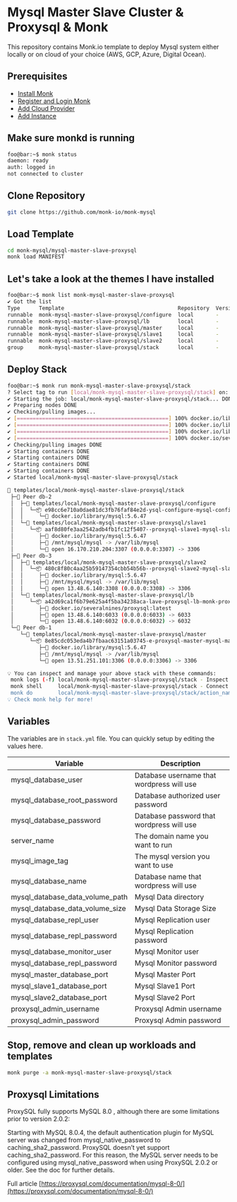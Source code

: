 # Mysql Master Slave Cluster & Proxysql & Monk

This repository contains Monk.io template to deploy Mysql system either locally or on cloud of your choice (AWS, GCP, Azure, Digital Ocean).

## Prerequisites

- [Install Monk](https://docs.monk.io/docs/get-monk)
- [Register and Login Monk](https://docs.monk.io/docs/acc-and-auth)
- [Add Cloud Provider](https://docs.monk.io/docs/cloud-provider)
- [Add Instance](https://docs.monk.io/docs/multi-cloud)

## Make sure monkd is running

```bash
foo@bar:~$ monk status
daemon: ready
auth: logged in
not connected to cluster
```

## Clone Repository

```bash
git clone https://github.com/monk-io/monk-mysql
```

## Load Template

```bash
cd monk-mysql/mysql-master-slave-proxysql
monk load MANIFEST
```

## Let's take a look at the themes I have installed

```bash
foo@bar:~$ monk list monk-mysql-master-slave-proxysql                                                                           ✔  04:03:43 
✔ Got the list
Type      Template                                    Repository  Version  Tags
runnable  monk-mysql-master-slave-proxysql/configure  local       -        -
runnable  monk-mysql-master-slave-proxysql/lb         local       -        -
runnable  monk-mysql-master-slave-proxysql/master     local       -        -
runnable  monk-mysql-master-slave-proxysql/slave1     local       -        -
runnable  monk-mysql-master-slave-proxysql/slave2     local       -        -
group     monk-mysql-master-slave-proxysql/stack      local       -        -

```

## Deploy Stack

```bash
foo@bar:~$ monk run monk-mysql-master-slave-proxysql/stack                                                              ✔  13s   04:01:22 
? Select tag to run [local/monk-mysql-master-slave-proxysql/stack] on: mysql
✔ Starting the job: local/monk-mysql-master-slave-proxysql/stack... DONE
✔ Preparing nodes DONE
✔ Checking/pulling images...
✔ [================================================] 100% docker.io/library/mysql:5.6.47 db-2
✔ [================================================] 100% docker.io/library/mysql:5.6.47 db-1
✔ [================================================] 100% docker.io/library/mysql:5.6.47 db-3
✔ [================================================] 100% docker.io/severalnines/proxysql:latest db-3
✔ Checking/pulling images DONE
✔ Starting containers DONE
✔ Starting containers DONE
✔ Starting containers DONE
✔ Starting containers DONE
✔ Started local/monk-mysql-master-slave-proxysql/stack

🔩 templates/local/monk-mysql-master-slave-proxysql/stack
 ├─🧊 Peer db-2
 │  ├─🔩 templates/local/monk-mysql-master-slave-proxysql/configure
 │  │  └─📦 e98cc6e710a0dae81dc3fb76faf84e2d-ysql-configure-mysql-configure
 │  │     └─🧩 docker.io/library/mysql:5.6.47
 │  └─🔩 templates/local/monk-mysql-master-slave-proxysql/slave1
 │     └─📦 aaf8d80fe3aa2542adb4fb1fc12f5407--proxysql-slave1-mysql-slave-1
 │        ├─🧩 docker.io/library/mysql:5.6.47
 │        ├─💾 /mnt/mysql/mysql -> /var/lib/mysql
 │        └─🔌 open 16.170.210.204:3307 (0.0.0.0:3307) -> 3306
 ├─🧊 Peer db-3
 │  ├─🔩 templates/local/monk-mysql-master-slave-proxysql/slave2
 │  │  └─📦 480c8f80c4aa25b59147354cbb54b56b--proxysql-slave2-mysql-slave-2
 │  │     ├─🧩 docker.io/library/mysql:5.6.47
 │  │     ├─💾 /mnt/mysql/mysql -> /var/lib/mysql
 │  │     └─🔌 open 13.48.6.140:3308 (0.0.0.0:3308) -> 3306
 │  └─🔩 templates/local/monk-mysql-master-slave-proxysql/lb
 │     └─📦 a42d69ca1f6b79e625a4f5ba34238aca-lave-proxysql-lb-monk-proxysql
 │        ├─🧩 docker.io/severalnines/proxysql:latest
 │        ├─🔌 open 13.48.6.140:6033 (0.0.0.0:6033) -> 6033
 │        └─🔌 open 13.48.6.140:6032 (0.0.0.0:6032) -> 6032
 └─🧊 Peer db-1
    └─🔩 templates/local/monk-mysql-master-slave-proxysql/master
       └─📦 8e85cdc053eda4b7fbaac63151a03745-e-proxysql-master-mysql-master
          ├─🧩 docker.io/library/mysql:5.6.47
          ├─💾 /mnt/mysql/mysql -> /var/lib/mysql
          └─🔌 open 13.51.251.101:3306 (0.0.0.0:3306) -> 3306

💡 You can inspect and manage your above stack with these commands:
 monk logs (-f) local/monk-mysql-master-slave-proxysql/stack - Inspect logs
 monk shell     local/monk-mysql-master-slave-proxysql/stack - Connect to the container's shell
 monk do        local/monk-mysql-master-slave-proxysql/stack/action_name - Run defined action (if exists)
💡 Check monk help for more!
```

## Variables

The variables are in `stack.yml` file. You can quickly setup by editing the values here.

| Variable                        | Description                               |
| ------------------------------- | ----------------------------------------- |
| mysql_database_user             | Database username that wordpress will use |
| mysql_database_root_password    | Database authorized user password         |
| mysql_database_password         | Database password that wordpress will use |
| server_name                     | The domain name you want to run           |
| mysql_image_tag                 | The mysql version you want to use         |
| mysql_database_name             | Database name that wordpress will use     |
| mysql_database_data_volume_path | Mysql Data directory                      |
| mysql_database_data_volume_size | Mysql Data Storage Size                   |
| mysql_database_repl_user        | Mysql Replication user                    |
| mysql_database_repl_password    | Mysql Replication password                |
| mysql_database_monitor_user     | Mysql Monitor user                        |
| mysql_database_repl_password    | Mysql Monitor password                    |
| mysql_master_database_port      | Mysql Master Port                         |
| mysql_slave1_database_port      | Mysql Slave1 Port                         |
| mysql_slave2_database_port      | Mysql Slave2 Port                         |
| proxysql_admin_username         | Proxysql Admin username                   |
| proxysql_admin_password         | Proxysql Admin password                   |

## Stop, remove and clean up workloads and templates

```bash
monk purge -a monk-mysql-master-slave-proxysql/stack
```

## Proxysql Limitations

ProxySQL fully supports MySQL 8.0 , although there are some limitations prior to version 2.0.2:

Starting with MySQL 8.0.4, the default authentication plugin for MySQL server was changed from mysql_native_password to caching_sha2_password. ProxySQL doesn’t yet support caching_sha2_password.
For this reason, the MySQL server needs to be configured using mysql_native_password when using ProxySQL 2.0.2 or older. See the doc for further details.

Full article
[https://proxysql.com/documentation/mysql-8-0/](https://proxysql.com/documentation/mysql-8-0/)
